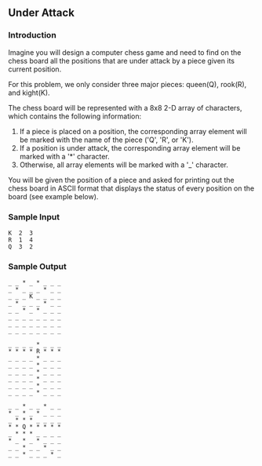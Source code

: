 ## Under Attack

### Introduction

Imagine you will design a computer chess game and need to find on the chess board all the positions that are under attack by a piece given its current position.

For this problem, we only consider three major pieces: queen(Q), rook(R), and kight(K).

The chess board will be represented with a 8x8 2-D array of characters, which contains the following information: 

1. If a piece is placed on a position, the corresponding array element will be marked with the name of the piece ('Q', 'R', or 'K').
2. If a position is under attack, the corresponding array element will be marked with a '*' character.
3. Otherwise, all array elements will be marked with a '_' character.

You will be given the position of a piece and asked for printing out the chess board in ASCII format that displays the status of every position on the board (see example below).

### Sample Input
```
K  2  3
R  1  4
Q  3  2
```

### Sample Output
```
_ _ * _ * _ _ _
_ * _ _ _ * _ _
_ _ _ K _ _ _ _
_ * _ _ _ * _ _
_ _ * _ * _ _ _
_ _ _ _ _ _ _ _
_ _ _ _ _ _ _ _
_ _ _ _ _ _ _ _

_ _ _ _ * _ _ _
* * * * R * * *
_ _ _ _ * _ _ _
_ _ _ _ * _ _ _
_ _ _ _ * _ _ _
_ _ _ _ * _ _ _
_ _ _ _ * _ _ _
_ _ _ _ * _ _ _

_ _ * _ _ * _ _
* _ * _ * _ _ _
_ * * * _ _ _ _
* * Q * * * * *
_ * * * _ _ _ _
* _ * _ * _ _ _
_ _ * _ _ * _ _
_ _ * _ _ _ * _

```